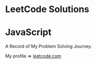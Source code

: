 # LeetCode Solutions
# JavaScript

A Record of My Problem Solving Journey.


My profile => [leetcode.com](https://leetcode.com/BohdanKhvorostovskyi/)
